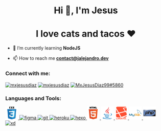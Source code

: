 <h1 align="center">Hi 👋, I'm Jesus</h1>
<h1 align="center">I love cats and tacos ❤️</h1>

- 🌱 I’m currently learning **NodeJS**

- 📫 How to reach me **contact@jalejandro.dev**

<h3 align="left">Connect with me:</h3>
<p align="left">
<a href="https://dev.to/mxjesusdiaz" target="blank"><img align="center" src="https://cdn.jsdelivr.net/npm/simple-icons@3.0.1/icons/dev-dot-to.svg" alt="mxjesusdiaz" height="30" width="40" /></a>
<a href="https://twitter.com/mxjesusdiaz" target="blank"><img align="center" src="https://cdn.jsdelivr.net/npm/simple-icons@3.0.1/icons/twitter.svg" alt="mxjesusdiaz" height="30" width="40" /></a>
<a href="https://discord.gg/MxJesusDiaz99#5860" target="blank"><img align="center" src="https://cdn.jsdelivr.net/npm/simple-icons@3.0.1/icons/discord.svg" alt="MxJesusDiaz99#5860" height="30" width="40" /></a>
</p>

<h3 align="left">Languages and Tools:</h3>
<p align="left"> <a href="https://www.w3schools.com/css/" target="_blank"> <img src="https://raw.githubusercontent.com/devicons/devicon/master/icons/css3/css3-original-wordmark.svg" alt="css3" width="40" height="40"/> </a> <a href="https://www.figma.com/" target="_blank"> <img src="https://www.vectorlogo.zone/logos/figma/figma-icon.svg" alt="figma" width="40" height="40"/> </a> <a href="https://git-scm.com/" target="_blank"> <img src="https://www.vectorlogo.zone/logos/git-scm/git-scm-icon.svg" alt="git" width="40" height="40"/> </a> <a href="https://heroku.com" target="_blank"> <img src="https://www.vectorlogo.zone/logos/heroku/heroku-icon.svg" alt="heroku" width="40" height="40"/> </a> <a href="hexo.io/" target="_blank"> <img src="https://www.vectorlogo.zone/logos/hexoio/hexoio-icon.svg" alt="hexo" width="40" height="40"/> </a> <a href="https://www.w3.org/html/" target="_blank"> <img src="https://raw.githubusercontent.com/devicons/devicon/master/icons/html5/html5-original-wordmark.svg" alt="html5" width="40" height="40"/> </a> <a href="https://www.java.com" target="_blank"> <img src="https://raw.githubusercontent.com/devicons/devicon/master/icons/java/java-original.svg" alt="java" width="40" height="40"/> </a> <a href="https://laravel.com/" target="_blank"> <img src="https://raw.githubusercontent.com/devicons/devicon/master/icons/laravel/laravel-plain-wordmark.svg" alt="laravel" width="40" height="40"/> </a> <a href="https://www.mysql.com/" target="_blank"> <img src="https://raw.githubusercontent.com/devicons/devicon/master/icons/mysql/mysql-original-wordmark.svg" alt="mysql" width="40" height="40"/> </a> <a href="https://www.php.net" target="_blank"> <img src="https://raw.githubusercontent.com/devicons/devicon/master/icons/php/php-original.svg" alt="php" width="40" height="40"/> </a> <a href="https://www.adobe.com/products/xd.html" target="_blank"> <img src="https://cdn.worldvectorlogo.com/logos/adobe-xd.svg" alt="xd" width="40" height="40"/> </a> </p>
